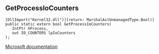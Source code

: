 ## GetProcessIoCounters

```
[DllImport("Kernel32.dll")][return: MarshalAs(UnmanagedType.Bool)]
public static extern bool GetProcessIoCounters(
   IntPtr hProcess,
   out IO_COUNTERS lpIoCounters
);
```

[Microsoft documentation](https://docs.microsoft.com/en-us/windows/win32/api/processthreadsapi/nf-processthreadsapi-getprocessiocounters)
